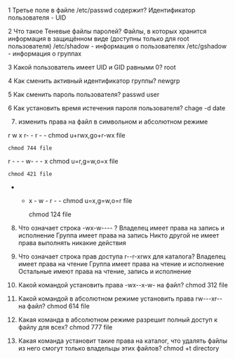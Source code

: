 1 Третье поле в файле /etc/passwd содержит?
	Идентификатор пользователя - UID

2 Что такое Теневые файлы паролей?
	Файлы, в которых хранится информация в защищённом виде (доступны только для root пользователя)
	/etc/shadow - информация о пользователях
	/etc/gshadow - информация о группах

3 Какой пользователь имеет UID и GID равными 0?
	root

4 Как сменить активный идентификатор группы?
	newgrp 

5 Как сменить пароль пользователя?
	passwd user

6 Как установить время истечения пароля пользователя?
	chage -d date

7. изменить права на файл в символьном и абсолютном режиме

r w x r- - r - -
	chmod u+rwx,go+r-wx file
	
	chmod 744 file

r - - - w- - - x
	chmod u=r,g=w,o=x file
	
	chmod 421 file

- - x - w - r - -
	chmod u=x,g=w,o=r file
	
	chmod 124 file
	
8. Что означает строка -wx-w---- ?
	Владелец имеет права на запись и исполнение
	Группа имеет права на запись
	Никто другой не имеет права выполнять никакие действия

9. Что означает строка прав доступа r--r-xrwx для каталога?
	Владелец имеет права на чтение
	Группа имеет права на чтение и исполнение
	Остальные имеют права на чтение, запись и исполнение

10. Какой командой установить права -wx--x-w- на файл?
	chmod 312 file
  
11. Какой командой в абсолютном режиме установить права rw---xr-- на файл?
	chmod 614 file

12. Какая команда в абсолютном режиме разрешит полный доступ к файлу для всех?
	chmod 777 file

13. Какая команда установит такие права на каталог, что удалять файлы из него смогут только владельцы этих файлов?
	chmod +t directory